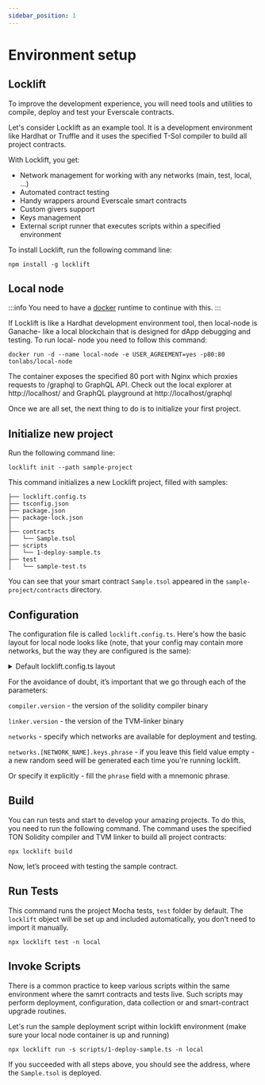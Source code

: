 ```yaml
---
sidebar_position: 1
---
```


# Environment setup


## Locklift

To improve the development experience, you will need tools and utilities to compile, deploy and test your Everscale contracts. 

Let's consider Locklift as an example tool. It is a development environment like Hardhat or Truffle and it uses the specified T-Sol compiler to build all project contracts.

With Locklift, you get:
- Network management for working with any networks (main, test, local, ...) 
- Automated contract testing
- Handy wrappers around Everscale smart contracts
- Custom givers support
- Keys management
- External script runner that executes scripts within a specified environment

To install Locklift, run the following command line:

```shell
npm install -g locklift
```

## Local node

:::info
You need to have a [docker](https://www.docker.com/) runtime to continue with this.
:::

If Locklift is like a Hardhat development environment tool, then local-node is Ganache- like a local blockchain that is designed for dApp debugging and testing. To run local- node you need to follow this command:

```shell
docker run -d --name local-node -e USER_AGREEMENT=yes -p80:80 tonlabs/local-node
```

The container exposes the specified 80 port with Nginx which proxies requests to /graphql to GraphQL API. Check out the local explorer at http://localhost/ and GraphQL playground at http://localhost/graphql


Once we are all set, the next thing to do is to initialize your first project.

## Initialize new project

Run the following command line:

```shell
locklift init --path sample-project
```

This command initializes a new Locklift project, filled with samples:

```
├── locklift.config.ts
├── tsconfig.json
├── package.json
├── package-lock.json
│
├── contracts
│   └── Sample.tsol
├── scripts
│   └── 1-deploy-sample.ts
├── test
│   └── sample-test.ts
```

You can see that your smart contract `Sample.tsol` appeared in the `sample-project/contracts` directory.

## Configuration

The configuration file is called `locklift.config.ts`. Here's how the basic layout for local node looks like (note, that your config may contain more networks, but the way they are configured is the same): 

<details>
    <summary>Default locklift.config.ts layout</summary>

```typescript
import { LockliftConfig } from "locklift";
import { FactorySource } from "./build/factorySource";
declare global {
 const locklift: import("locklift").Locklift<FactorySource>;
}

const LOCAL_NETWORK_ENDPOINT = process.env.NETWORK_ENDPOINT || "http://localhost/graphql";
const DEV_NET_NETWORK_ENDPOINT = process.env.DEV_NET_NETWORK_ENDPOINT || "https://devnet-sandbox.evercloud.dev/graphql";
const VENOM_TESTNET_ENDPOINT = process.env.VENOM_TESTNET_ENDPOINT || "https://jrpc-testnet.venom.foundation/rpc";
const VENOM_TESTNET_TRACE_ENDPOINT = process.env.VENOM_TESTNET_TRACE_ENDPOINT || "https://gql-testnet.venom.foundation/graphql";
// Create your own link on https://dashboard.evercloud.dev/
const MAIN_NET_NETWORK_ENDPOINT = process.env.MAIN_NET_NETWORK_ENDPOINT || "https://mainnet.evercloud.dev/XXX/graphql";
const config: LockliftConfig = {
 compiler: {
  // Specify path to your TON-Solidity-Compiler
  // path: "/mnt/o/projects/broxus/TON-Solidity-Compiler/build/solc/solc",
  // Or specify version of compiler
  version: "0.62.0",
  // Specify config for extarnal contracts as in exapmple
  // externalContracts: {
  //  "node_modules/broxus-ton-tokens-contracts/build": ['TokenRoot', 'TokenWallet']
  // }
 },
 linker: {
  // Specify path to your stdlib
  // lib: "/mnt/o/projects/broxus/TON-Solidity-Compiler/lib/stdlib_sol.tvm",
  // // Specify path to your Linker
  // path: "/mnt/o/projects/broxus/TVM-linker/target/release/tvm_linker",
  // Or specify version of linker
  version: "0.15.48",
 },
 networks: {
  local: {
   // Specify connection settings for https://github.com/broxus/everscale-standalone-client/
   connection: {
    id: 1,
    group: "localnet",
    type: "graphql",
    data: {
     endpoints: [LOCAL_NETWORK_ENDPOINT],
     latencyDetectionInterval: 1000,
     local: true,
    },
   },
   // This giver is default local-node giverV2
   giver: {
    // Check if you need provide custom giver
    address: "0:ece57bcc6c530283becbbd8a3b24d3c5987cdddc3c8b7b33be6e4a6312490415",
    key: "172af540e43a524763dd53b26a066d472a97c4de37d5498170564510608250c3",
   },
   tracing: {
    endpoint: LOCAL_NETWORK_ENDPOINT,
   },
   keys: {
    // Use everdev to generate your phrase
    // !!! Never commit it in your repos !!!
    // phrase: "action inject penalty envelope rabbit element slim tornado dinner pizza off blood",
    amount: 20,
   },
  },
  
  // ... (configs for other networks go here)
```

</details>

For the avoidance of doubt, it’s important that we go through each of the parameters:  

`compiler.version` - the version of the solidity compiler binary 

`linker.version` - the version of the TVM-linker binary

`networks` - specify which networks are available for deployment and testing. 

`networks.[NETWORK_NAME].keys.phrase` - if you leave this field value empty - a new random seed will be generated each time you're running locklift.

Or specify it explicitly - fill the `phrase` field with a mnemonic phrase. 

## Build 

You can run tests and start to develop your amazing projects. To do this, you need to run the following command. The command uses the specified TON Solidity compiler and TVM linker to build all project contracts:

```shell
npx locklift build
```

Now, let’s proceed with testing the sample contract.

## Run Tests

This command runs the project Mocha tests, `test` folder by default. The `locklift` object will be set up and included automatically, you don't need to import it manually.

```shell
npx locklift test -n local
```

## Invoke Scripts

There is a common practice to keep various scripts within the same environment where the samrt contracts and tests live. Such scripts may perform deployment, configuration, data collection or and smart-contract upgrade routines.

Let's run the sample deployment script within locklift environment (make sure your local node container is up and running)

```shell
npx locklift run -s scripts/1-deploy-sample.ts -n local
```

If you succeeded with all steps above, you should see the address, where the `Sample.tsol` is deployed.